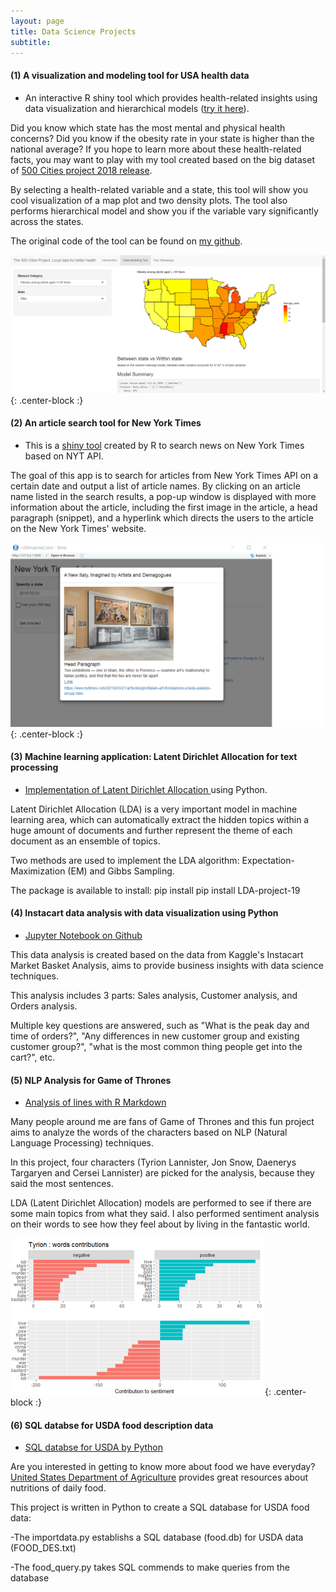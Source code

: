 ```yaml
---
layout: page
title: Data Science Projects
subtitle: 
---
```

#### (1) A visualization and modeling tool for USA health data

- An interactive R shiny tool which provides health-related insights using data visualization and hierarchical models ([try it here](https://mingjiezhao.shinyapps.io/500_cities_app/)). 

Did you know which state has the most mental and physical health concerns? Did you know if the obesity rate in your state is higher than the national average? If you hope to learn more about these health-related facts, you may want to play with my tool created based on the big dataset of [500 Cities project 2018 release](https://catalog.data.gov/dataset/500-cities-local-data-for-better-health-2018-release). 

By selecting a health-related variable and a state, this tool will show you cool visualization of a map plot and two density plots. The tool also performs hierarchical model and show you if the variable vary significantly across the states.

The original code of the tool can be found on [my github](https://github.com/mingjiezhao/500_cities_for_better_health).

![shiny tool](img/health_data_img.png){: .center-block :}

#### (2) An article search tool for New York Times

- This is a [shiny tool](https://github.com/mingjiezhao/nyt_api_tool) created by R to search news on New York Times based on NYT API. 

The goal of this app is to search for articles from New York Times API on a certain date and output a list of article names. By clicking on an article name listed in the search results, a pop-up window is displayed with more information about the article, including the first image in the article, a head paragraph (snippet), and a hyperlink which directs the users to the article on the New York Times' website.

![shiny tool](img/pic.png){: .center-block :}


#### (3) Machine learning application: Latent Dirichlet Allocation for text processing

- [Implementation of Latent Dirichlet Allocation ](https://github.com/mingjiezhao/Latent-Dirichlet-Allocation) using Python. 

Latent Dirichlet Allocation (LDA) is a very important model in machine learning area, which can automatically extract the hidden topics within a huge amount of documents and further represent the theme of each document as an ensemble of topics.

Two methods are used to implement the LDA algorithm: Expectation-Maximization (EM) and Gibbs Sampling.

The package is available to install: pip install pip install LDA-project-19

#### (4) Instacart data analysis with data visualization using Python

- [Jupyter Notebook on Github](https://github.com/mingjiezhao/Instacart_data_analysis) 

This data analysis is created based on the data from Kaggle's Instacart Market Basket Analysis, aims to provide business insights with data science techniques.

This analysis includes 3 parts: Sales analysis, Customer analysis, and Orders analysis.

Multiple key questions are answered, such as "What is the peak day and time of orders?", "Any differences in new customer group and existing customer group?", "what is the most common thing people get into the cart?", etc.

#### (5) NLP Analysis for Game of Thrones 

- [Analysis of lines with R Markdown](https://github.com/mingjiezhao/Game_of_thrones)

Many people around me are fans of Game of Thrones and this fun project aims to analyze the words of the characters based on NLP (Natural Language Processing) techniques.

In this project, four characters (Tyrion Lannister, Jon Snow, Daenerys Targaryen and Cersei Lannister) are picked for the analysis, because they said the most sentences. 

LDA (Latent Dirichlet Allocation) models are performed to see if there are some main topics from what they said. I also performed sentiment analysis on their words to see how they feel about by living in the fantastic world.

![Game of Thrones pic](img/Tyrion_senti.png){: .center-block :}

#### (6) SQL databse for USDA food description data

- [SQL databse for USDA by Python](https://github.com/mingjiezhao/USDA_database) 

Are you interested in getting to know more about food we have everyday? [United States Department of Agriculture](https://www.ars.usda.gov/northeast-area/beltsville-md-bhnrc/beltsville-human-nutrition-research-center/nutrient-data-laboratory/docs/usda-national-nutrient-database-for-standard-reference/) provides great resources about nutritions of daily food.

This project is written in Python to create a SQL database for USDA food data:

-The importdata.py establishs a SQL database (food.db) for USDA data (FOOD_DES.txt)

-The food_query.py takes SQL commends to make queries from the database
